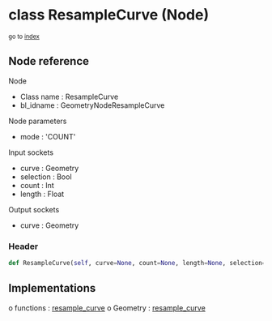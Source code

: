 # class ResampleCurve (Node)

<sub>go to [index](/docs/index.md)</sub>

## Node reference

Node
 - Class name : ResampleCurve
 - bl_idname : GeometryNodeResampleCurve

Node parameters
 - mode : 'COUNT'

Input sockets
 - curve : Geometry
 - selection : Bool
 - count : Int
 - length : Float

Output sockets
 - curve : Geometry

### Header

``` python
def ResampleCurve(self, curve=None, count=None, length=None, selection=None, mode='COUNT', node_label=None, node_color=None):
```

## Implementations

o functions : [resample_curve](/docs/GeoNodes_classes/resample_curve.md)
o Geometry : [resample_curve](#resample_curve) 

